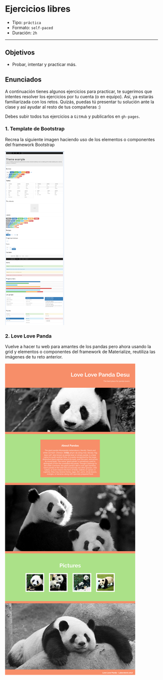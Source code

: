 # Ejercicios libres

- Tipo: `práctica`
- Formato: `self-paced`
- Duración: `2h`

***

## Objetivos

- Probar, intentar y practicar más.

## Enunciados

A continuación tienes algunos ejercicios para practicar, te sugerimos
que intentes resolver los ejercicios por tu cuenta (o en equipo). Así, ya
estarás familiarizada con los retos. Quizás, puedas tú presentar tu solución
ante la clase y así ayudar al resto de tus compañeras :)

Debes subir todos tus ejercicios a `GitHub` y publicarlos en `gh-pages`.

### 1. Template de Bootstrap

Recrea la siguiente imagen haciendo uso de los elementos o componentes del
framework Bootstrap

![template](https://raw.githubusercontent.com/Laboratoria/bootcamp/f659ee55eeb322341c314d7d080bb22468e9a576/04-social-network/01-css-frameworks/07-guided-exercises/template-bootstrap.png)

### 2. Love Love Panda

Vuelve a hacer tu web para amantes de los pandas pero ahora usando la grid y
elementos o componentes del framework de Materialize, reutiliza las imágenes de tu
reto anterior.

![Love Love Panda](https://raw.githubusercontent.com/Laboratoria/bootcamp/a5233dee21c1cb455bc0c044ad4eb0f6b906f960/04-social-network/00-rwd/05-guided-exercises/love-love-panda.png)
